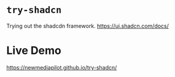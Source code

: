 # `try-shadcn`

Trying out the shadcdn framework.
https://ui.shadcn.com/docs/

# Live Demo
https://newmediapilot.github.io/try-shadcn/

